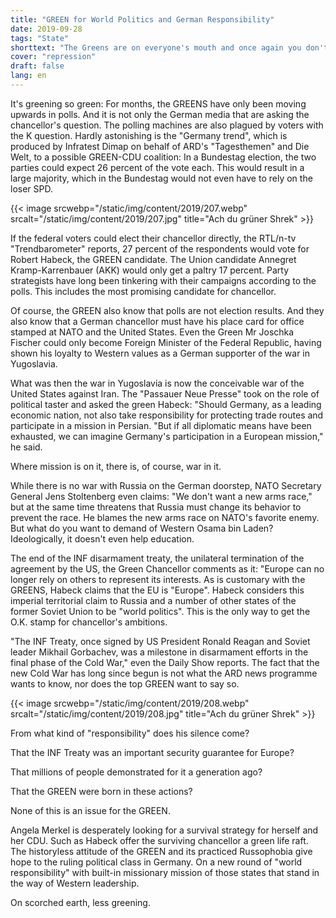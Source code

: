 ```yaml
---
title: "GREEN for World Politics and German Responsibility"
date: 2019-09-28
tags: "State"
shorttext: "The Greens are on everyone's mouth and once again you don't notice the people listening, but decide according to the daily situation, or Rezo Video."
cover: "repression"
draft: false
lang: en
---
```


It's greening so green: For months, the GREENS have only been moving upwards in polls. And it is not only the German media that are asking the chancellor's question. The polling machines are also plagued by voters with the K question. Hardly astonishing is the "Germany trend", which is produced by Infratest Dimap on behalf of ARD's "Tagesthemen" and Die Welt, to a possible GREEN-CDU coalition: In a Bundestag election, the two parties could expect 26 percent of the vote each. This would result in a large majority, which in the Bundestag would not even have to rely on the loser SPD.

{{< image srcwebp="/static/img/content/2019/207.webp" srcalt="/static/img/content/2019/207.jpg" title="Ach du grüner Shrek" >}}

If the federal voters could elect their chancellor directly, the RTL/n-tv "Trendbarometer" reports, 27 percent of the respondents would vote for Robert Habeck, the GREEN candidate. The Union candidate Annegret Kramp-Karrenbauer (AKK) would only get a paltry 17 percent. Party strategists have long been tinkering with their campaigns according to the polls. This includes the most promising candidate for chancellor.

Of course, the GREEN also know that polls are not election results. And they also know that a German chancellor must have his place card for office stamped at NATO and the United States. Even the Green Mr Joschka Fischer could only become Foreign Minister of the Federal Republic, having shown his loyalty to Western values as a German supporter of the war in Yugoslavia.

What was then the war in Yugoslavia is now the conceivable war of the United States against Iran. The "Passauer Neue Presse" took on the role of political taster and asked the green Habeck: "Should Germany, as a leading economic nation, not also take responsibility for protecting trade routes and participate in a mission in Persian. "But if all diplomatic means have been exhausted, we can imagine Germany's participation in a European mission," he said.

Where mission is on it, there is, of course, war in it.

While there is no war with Russia on the German doorstep, NATO Secretary General Jens Stoltenberg even claims: "We don't want a new arms race," but at the same time threatens that Russia must change its behavior to prevent the race. He blames the new arms race on NATO's favorite enemy. But what do you want to demand of Western Osama bin Laden? Ideologically, it doesn't even help education. 

The end of the INF disarmament treaty, the unilateral termination of the agreement by the US, the Green Chancellor comments as it: "Europe can no longer rely on others to represent its interests. As is customary with the GREENS, Habeck claims that the EU is "Europe". Habeck considers this imperial territorial claim to Russia and a number of other states of the former Soviet Union to be "world politics". This is the only way to get the O.K. stamp for chancellor's ambitions.

"The INF Treaty, once signed by US President Ronald Reagan and Soviet leader Mikhail Gorbachev, was a milestone in disarmament efforts in the final phase of the Cold War," even the Daily Show reports. The fact that the new Cold War has long since begun is not what the ARD news programme wants to know, nor does the top GREEN want to say so.

{{< image srcwebp="/static/img/content/2019/208.webp" srcalt="/static/img/content/2019/208.jpg" title="Ach du grüner Shrek" >}}

From what kind of "responsibility" does his silence come?

That the INF Treaty was an important security guarantee for Europe?

That millions of people demonstrated for it a generation ago?

That the GREEN were born in these actions?

None of this is an issue for the GREEN.

Angela Merkel is desperately looking for a survival strategy for herself and her CDU. Such as Habeck offer the surviving chancellor a green life raft. The historyless attitude of the GREEN and its practiced Russophobia give hope to the ruling political class in Germany. On a new round of "world responsibility" with built-in missionary mission of those states that stand in the way of Western leadership.

On scorched earth, less greening.
